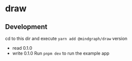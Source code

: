 # draw

## Development
cd to this dir and execute
`yarn add @mindgraph/draw`
version 
- read 0.1.0
- write 0.1.0
Run `pnpm dev` to run the example app
